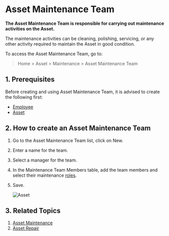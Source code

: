 <!-- add-breadcrumbs -->
# Asset Maintenance Team

**The Asset Maintenance Team is responsible for carrying out maintenance activities on the Asset.**

The maintenance activities can be cleaning, polishing, servicing, or any other activity required to maintain the Asset in good condition.

To access the Asset Maintenance Team, go to:
> Home > Asset > Maintenance > Asset Maintenance Team

## 1. Prerequisites
Before creating and using Asset Maintenance Team, it is advised to create the following first:

* [Employee](/docs/v13/user/manual/en/human-resources/employee)
* [Asset](/docs/v13/user/manual/en/asset/asset)

## 2. How to create an Asset Maintenance Team

1. Go to the Asset Maintenance Team list, click on New.
1. Enter a name for the team.
1. Select a manager for the team.
1. In the Maintenance Team Members table, add the team members and select their maintenance [roles](/docs/v13/user/manual/en/setting-up/users-and-permissions/role-and-role-profile).
1. Save.

    <img class="screenshot" alt="Asset" src="{{docs_base_url}}/v13/assets/img/asset/asset_maintenance_team.png">

## 3. Related Topics
1. [Asset Maintenance](/docs/v13/user/manual/en/asset/asset-maintenance)
1. [Asset Repair](/docs/v13/user/manual/en/asset/asset-repair)
